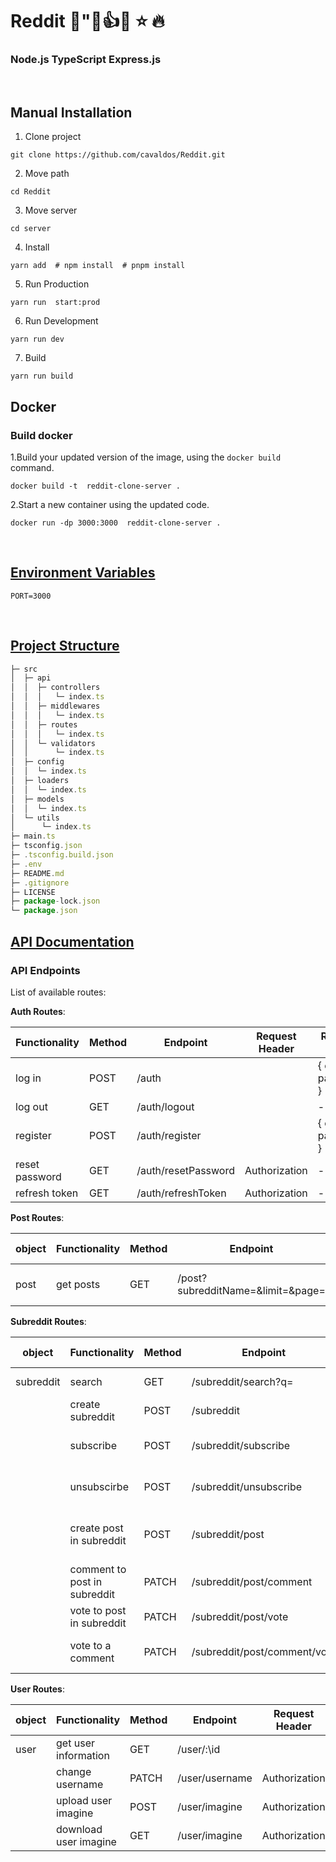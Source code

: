 # Reddit 🌈"💯👍💡 ⭐️ 🔥

### Node.js TypeScript Express.js

<br />

## Manual Installation

1. Clone project

```shell
git clone https://github.com/cavaldos/Reddit.git
```

2. Move path

```shell
cd Reddit
```

3. Move server

```shell
cd server
```

4. Install

```shell
yarn add  # npm install  # pnpm install
```

5. Run Production

```shell
yarn run  start:prod
```

6. Run Development

```shell
yarn run dev
```

7. Build

```shell
yarn run build
```

## Docker

### Build docker

1.Build your updated version of the image, using the `docker build` command.

```shell
docker build -t  reddit-clone-server .
```

2.Start a new container using the updated code.

```shell
docker run -dp 3000:3000  reddit-clone-server .

```

<br />

## [Environment Variables](#environment-variables)

```shell
PORT=3000
```

<br />

## [Project Structure](#project-structure)

```js
├─ src
│  ├─ api
│  │  ├─ controllers
│  │  │   └─ index.ts
│  │  ├─ middlewares
│  │  │   └─ index.ts
│  │  ├─ routes
│  │  │   └─ index.ts
│  │  └─ validators
│  │      └─ index.ts
│  ├─ config
│  │  └─ index.ts
│  ├─ loaders
│  │  └─ index.ts
│  ├─ models
│  │  └─ index.ts
│  └─ utils
│      └─ index.ts
├─ main.ts
├─ tsconfig.json
├─ .tsconfig.build.json
├─ .env
├─ README.md
├─ .gitignore
├─ LICENSE
├─ package-lock.json
└─ package.json
```

## [API Documentation](#api-documentation)

### API Endpoints

List of available routes:

**Auth Routes**:

| Functionality  | Method | Endpoint            | Request Header | Request Body        | Response      |
| -------------- | ------ | ------------------- | -------------- | ------------------- | ------------- |
| log in         | POST   | /auth               |                | { email, password } | {user object} |
| log out        | GET    | /auth/logout        |                | -                   | -             |
| register       | POST   | /auth/register      |                | { email, password } | -             |
| reset password | GET    | /auth/resetPassword | Authorization  | -                   | -             |
| refresh token  | GET    | /auth/refreshToken  | Authorization  | -                   |               |

**Post Routes**:

| object | Functionality | Method | Endpoint                          | Request Header | Request Body | Response             |
| ------ | ------------- | ------ | --------------------------------- | -------------- | ------------ | -------------------- |
| post   | get posts     | GET    | /post?subredditName=&limit=&page= | -              | -            | {post objects array} |

**Subreddit Routes**:

| object    | Functionality                | Method | Endpoint                     | Request Header | Request Body                    | Response             |
| --------- | ---------------------------- | ------ | ---------------------------- | -------------- | ------------------------------- | -------------------- |
| subreddit | search                       | GET    | /subreddit/search?q=         | -              | -                               | { subreddit }        |
|           | create subreddit             | POST   | /subreddit                   | Authorization  | { name }                        | { subreddit object } |
|           | subscribe                    | POST   | /subreddit/subscribe         | Authorization  | { subredditId }                 | { subredditId }      |
|           | unsubscirbe                  | POST   | /subreddit/unsubscribe       | Authorization  | { subredditId }                 | -                    |
|           | create post in subreddit     | POST   | /subreddit/post              | Authorization  | { title, content, subredditId } | { post object }      |
|           | comment to post in subreddit | PATCH  | /subreddit/post/comment      | Authorization  | { postId, text, replyToId }     | -                    |
|           | vote to post in subreddit    | PATCH  | /subreddit/post/vote         | Authorization  | { postId, voteType }            | {voteCount}          |
|           | vote to a comment            | PATCH  | /subreddit/post/comment/vote | Authorization  | { commentId, voteType }         | -                    |


**User Routes**:

| object | Functionality         | Method | Endpoint       | Request Header | Request Body | Response        |
| ------ | --------------------- | ------ | -------------- | -------------- | ------------ | --------------- |
| user   | get user information  | GET    | /user/:\id     |                | -            | { user object } |
|        | change username       | PATCH  | /user/username | Authorization  | { name }     | -               |
|        | upload user imagine   | POST   | /user/imagine  | Authorization  | { file }     | -               |
|        | download user imagine | GET    | /user/imagine  | Authorization  | { file }     | -               |


<br />



